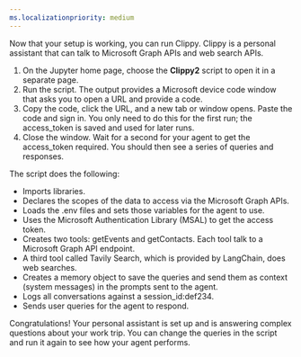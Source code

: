 ```yaml
---
ms.localizationpriority: medium
---
```


<!-- markdownlint-disable MD041 -->

Now that your setup is working, you can run Clippy. Clippy is a personal assistant that can talk to Microsoft Graph APIs and web search APIs.

1. On the Jupyter home page, choose the **Clippy2** script to open it in a separate page.
2. Run the script. The output provides a Microsoft device code window that asks you to open a URL and provide a code.
3. Copy the code, click the URL, and a new tab or window opens. Paste the code and sign in. You only need to do this for the first run; the access_token is saved and used for later runs.
4. Close the window. Wait for a second for your agent to get the access_token required. You should then see a series of queries and responses.
 
The script does the following:

- Imports libraries.
- Declares the scopes of the data to access via the Microsoft Graph APIs.
- Loads the .env files and sets those variables for the agent to use.
- Uses the Microsoft Authentication Library (MSAL) to get the access token.
- Creates two tools: getEvents and getContacts. Each tool talk to a Microsoft Graph API endpoint. 
- A third tool called Tavily Search, which is provided by LangChain, does web searches.
- Creates a memory object to save the queries and send them as context (system messages) in the prompts sent to the agent.
- Logs all conversations against a session_id:def234.
- Sends user queries for the agent to respond.

Congratulations! Your personal assistant is set up and is answering complex questions about your work trip. You can change the queries in the script and run it again to see how your agent performs.
